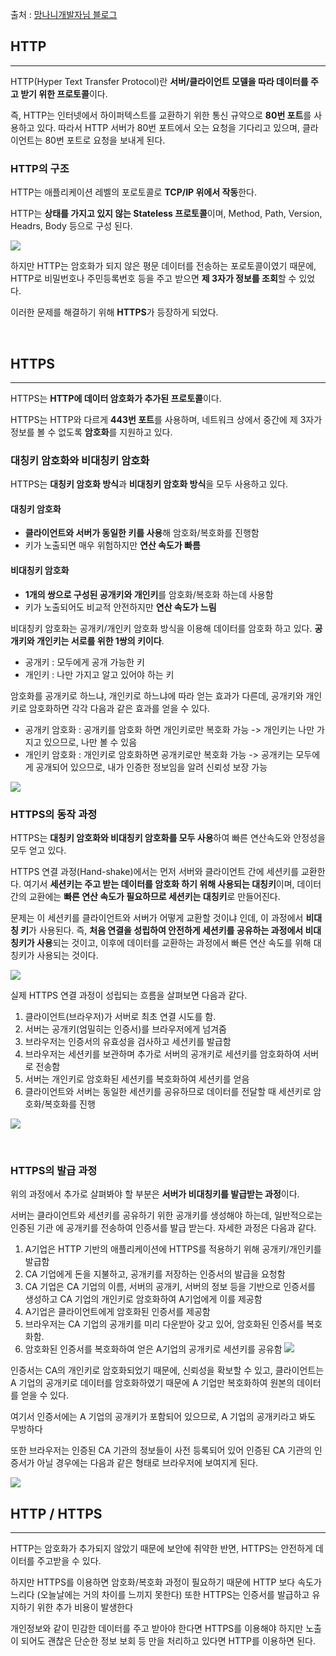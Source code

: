출처 : [망나니개발자님 블로그](https://mangkyu.tistory.com/98)

## HTTP

---

HTTP(Hyper Text Transfer Protocol)란 **서버/클라이언트 모델을 따라 데이터를 주고 받기 위한 프로토콜**이다.

즉, HTTP는 인터넷에서 하이퍼텍스트를 교환하기 위한 통신 규약으로 **80번 포트**를 사용하고 있다.
따라서 HTTP 서버가 80번 포트에서 오는 요청을 기다리고 있으며, 클라이언트는 80번 포트로 요청을 보내게 된다.

### HTTP의 구조

HTTP는 애플리케이션 레벨의 포로토콜로 **TCP/IP 위에서 작동**한다.

HTTP는 **상태를 가지고 있지 않는 Stateless 프로토콜**이며, Method, Path, Version, Headrs, Body 등으로 구성 된다.

![](https://velog.velcdn.com/images/kimnow/post/e37c4100-4985-4908-8921-fcfc9d871cb2/image.png)

하지만 HTTP는 암호화가 되지 않은 평문 데이터를 전송하는 포로토콜이였기 때문에, HTTP로 비밀번호나 주민등록번호 등을 주고 받으면 **제 3자가 정보를 조회**할 수 있었다.

이러한 문제를 해결하기 위해 **HTTPS**가 등장하게 되었다.


<br>

## HTTPS

---
HTTPS는 **HTTP에 데이터 암호화가 추가된 프로토콜**이다.

HTTPS는 HTTP와 다르게 **443번 포트**를 사용하며, 네트워크 상에서 중간에 제 3자가 정보를 볼 수 없도록 **암호화**를 지원하고 있다.

### 대칭키 암호화와 비대칭키 암호화

HTTPS는 **대칭키 암호화 방식**과 **비대칭키 암호화 방식**을 모두 사용하고 있다.

#### 대칭키 암호화
- **클라이언트와 서버가 동일한 키를 사용**해 암호화/복호화를 진행함
- 키가 노출되면 매우 위험하지만 **연산 속도가 빠름**

#### 비대칭키 암호화
- **1개의 쌍으로 구성된 공개키와 개인키**를 암호화/복호화 하는데 사용함
- 키가 노출되어도 비교적 안전하지만 **연산 속도가 느림**

비대칭키 암호화는 공개키/개인키 암호화 방식을 이용해 데이터를 암호화 하고 있다.
**공개키와 개인키는 서로를 위한 1쌍의 키이다**.

- 공개키 : 모두에게 공개 가능한 키
- 개인키 : 나만 가지고 알고 있어야 하는 키

암호화를 공개키로 하느냐, 개인키로 하느냐에 따라 얻는 효과가 다른데, 공개키와 개인키로 암호화하면 각각 다음과 같은 효과를 얻을 수 있다.

- 공개키 암호화 : 공개키를 암호화 하면 개인키로만 복호화 가능 -> 개인키는 나만 가지고 있으므로, 나만 볼 수 있음
- 개인키 암호화 : 개인키로 암호화하면 공개키로만 복호화 가능 -> 공개키는 모두에게 공개되어 있으므로, 내가 인증한 정보임을 알려 신뢰성 보장 가능

![](https://velog.velcdn.com/images/kimnow/post/26acad12-3e31-4367-a7e0-a1b40cbb9fc4/image.png)

### HTTPS의 동작 과정

HTTPS는 **대칭키 암호화와 비대칭키 암호화를 모두 사용**하여 빠른 연산속도와 안정성을 모두 얻고 있다.

HTTPS 연결 과정(Hand-shake)에서는 먼저 서버와 클라이언트 간에 세션키를 교환한다. 여기서
**세션키는 주고 받는 데이터를 암호화 하기 위해 사용되는 대칭키**이며, 데이터 간의 교환에는 **빠른 연산 속도가 필요하므로 세션키는 대칭키**로 만들어진다.

문제는 이 세션키를 클라이언트와 서버가 어떻게 교환할 것이냐 인데, 이 과정에서 **비대칭 키**가 사용된다.
즉, **처음 연결을 성립하여 안전하게 세션키를 공유하는 과정에서 비대칭키가 사용**되는 것이고, 이후에 데이터를 교환하는 과정에서 빠른 연산 속도를 위해 대칭키가 사용되는 것이다.

![](https://velog.velcdn.com/images/kimnow/post/dae3b60e-86fb-4290-ba71-cb175a434039/image.png)

실제 HTTPS 연결 과정이 성립되는 흐름을 살펴보면 다음과 같다.
1. 클라이언트(브라우저)가 서버로 최초 연결 시도를 함.
2. 서버는 공개키(엄밀히는 인증서)를 브라우저에게 넘겨줌
3. 브라우저는 인증서의 유효성을 검사하고 세션키를 발급함
4. 브라우저는 세션키를 보관하며 추가로 서버의 공개키로 세션키를 암호화하여 서버로 전송함
5. 서버는 개인키로 암호화된 세션키를 복호화하여 세션키를 얻음
6. 클라이언트와 서버는 동일한 세션키를 공유하므로 데이터를 전달할 때 세션키로 암호화/복호화를 진행

![](https://velog.velcdn.com/images/kimnow/post/d3cb29fc-62fa-4ac1-985b-9efc1b603dad/image.png)

<br>

### HTTPS의 발급 과정

위의 과정에서 추가로 살펴봐야 할 부분은 **서버가 비대칭키를 발급받는 과정**이다.

서버는 클라이언트와 세션키를 공유하기 위한 공개키를 생성해야 하는데, 일반적으로는 인증된 기관
에 공개키를 전송하여 인증서를 발급 받는다. 자세한 과정은 다음과 같다.

1. A기업은 HTTP 기반의 애플리케이션에 HTTPS를 적용하기 위해 공개키/개인키를 발급함
2. CA 기업에게 돈을 지불하고, 공개키를 저장하는 인증서의 발급을 요청함
3. CA 기업은 CA 기업의 이름, 서버의 공개키, 서버의 정보 등을 기반으로 인증서를 생성하고
   CA 기업의 개인키로 암호화하여 A기업에게 이를 제공함
4. A기업은 클라이언트에게 암호화된 인증서를 제공함
5. 브라우저는 CA 기업의 공개키를 미리 다운받아 갖고 있어, 암호화된 인증서를 복호화함.
6. 암호화된 인증서를 복호화하여 얻은 A기업의 공개키로 세션키를 공유함
   ![](https://velog.velcdn.com/images/kimnow/post/fd595a8d-06a3-4bca-bcab-2631517e8a07/image.png)

인증서는 CA의 개인키로 암호화되었기 때문에, 신뢰성을 확보할 수 있고, 클라이언트는 A 기업의 공개키로 데이터를 암호화하였기 때문에 A 기업만 복호화하여 원본의 데이터를 얻을 수 있다.

여기서 인증서에는 A 기업의 공개키가 포함되어 있으므로, A 기업의 공개키라고 봐도 무방하다

또한 브라우저는 인증된 CA 기관의 정보들이 사전 등록되어 있어 인증된 CA 기관의 인증서가 아닐 경우에는 다음과 같은 형태로 브라우저에 보여지게 된다.

![](https://velog.velcdn.com/images/kimnow/post/57cfc0fc-168e-48b4-834a-844aa56b9331/image.png)

## HTTP / HTTPS

---

HTTP는 암호화가 추가되지 않았기 때문에 보안에 취약한 반면, HTTPS는 안전하게 데이터를 주고받을 수 있다.

하지만 HTTPS를 이용하면 암호화/복호화 과정이 필요하기 때문에 HTTP 보다 속도가 느리다
(오늘날에는 거의 차이를 느끼지 못한다)
또한 HTTPS는 인증서를 발급하고 유지하기 위한 추가 비용이 발생한다

개인정보와 같이 민감한 데이터를 주고 받아야 한다면 HTTPS를 이용해야 하지만
노출이 되어도 괜찮은 단순한 정보 보회 등 만을 처리하고 있다면 HTTP를 이용하면 된다.